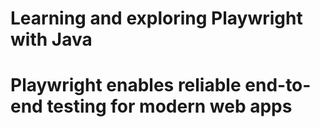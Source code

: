 # Learning and exploring Playwright with Java
# Playwright enables reliable end-to-end testing for modern web apps
